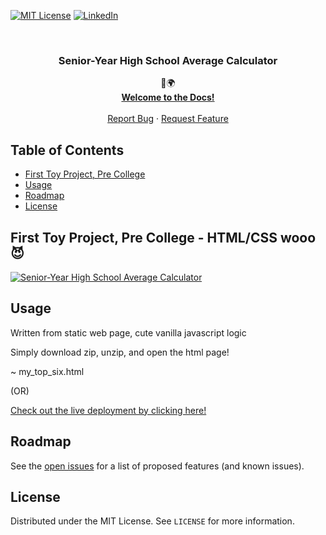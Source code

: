 <!-- PROJECT SHIELDS -->
<!--
*** I'm using markdown "reference style" links for readability.
*** Reference links are enclosed in brackets [ ] instead of parentheses ( ).
*** See the bottom of this document for the declaration of the reference variables
*** for contributors-url, forks-url, etc. This is an optional, concise syntax you may use.
*** https://www.markdownguide.org/basic-syntax/#reference-style-links
-->
[![MIT License][license-shield]][license-url]
[![LinkedIn][linkedin-shield]][linkedin-url]


<!-- PROJECT LOGO -->
<br />
<p align="center">

  <h3 align="center">Senior-Year High School Average Calculator</h3>

  <p align="center">
    💜🌍
    <br />
    <a href="https://github.com/kamwithak/mytopsix.herokuapp.com"><strong>Welcome to the Docs!</strong></a>
    <br />
    <br />
    <a href="https://github.com/kamwithak/mytopsix.herokuapp.com/issues">Report Bug</a>
    ·
    <a href="https://github.com/kamwithak/mytopsix.herokuapp.com/issues">Request Feature</a>
  </p>
</p>



<!-- TABLE OF CONTENTS -->
## Table of Contents

* [First Toy Project, Pre College](#first-toy-project,-pre-college)
* [Usage](#usage)
* [Roadmap](#roadmap)
* [License](#license)



## First Toy Project, Pre College - HTML/CSS wooo 😈
[![Senior-Year High School Average Calculator][product-screenshot]](https://i.imgur.com/KdVBGgl.png)


<!-- USAGE EXAMPLES -->
## Usage

Written from static web page, cute vanilla javascript logic

Simply download zip, unzip, and open the html page!

~ my_top_six.html

(OR)

[Check out the live deployment by clicking here!](http://mytopsix.herokuapp.com/)


<!-- ROADMAP -->
## Roadmap

See the [open issues](https://github.com/kamwithak/mytopsix.herokuapp.com/issues) for a list of proposed features (and known issues).

<!-- LICENSE -->
## License

Distributed under the MIT License. See `LICENSE` for more information.

<!-- MARKDOWN LINKS & IMAGES -->
<!-- https://www.markdownguide.org/basic-syntax/#reference-style-links -->
[contributors-shield]: https://github.com/kamwithak/mytopsix.herokuapp.com
[contributors-url]: https://github.com/kamwithak/mytopsix.herokuapp.com
[forks-shield]: https://img.shields.io/github/forks/othneildrew/Best-README-Template.svg?style=flat-square
[forks-url]: https://github.com/kamwithak/mytopsix.herokuapp.com
[stars-shield]: https://img.shields.io/github/stars/othneildrew/Best-README-Template.svg?style=flat-square
[stars-url]: https://github.com/kamwithak/mytopsix.herokuapp.com
[issues-shield]: https://img.shields.io/github/issues/othneildrew/Best-README-Template.svg?style=flat-square
[issues-url]: https://github.com/kamwithak/mytopsix.herokuapp.com
[license-shield]: https://img.shields.io/github/license/othneildrew/Best-README-Template.svg?style=flat-square
[license-url]: https://github.com/kamwithak/mytopsix.herokuapp.com/blob/master/LICENSE
[linkedin-shield]: https://img.shields.io/badge/-LinkedIn-black.svg?style=flat-square&logo=linkedin&colorB=555
[linkedin-url]: https://linkedin.com/in/kamranwithak
[product-screenshot]: https://i.imgur.com/KdVBGgl.png
